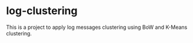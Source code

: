 # log-clustering
This is a project to apply log messages clustering using BoW and K-Means clustering.
